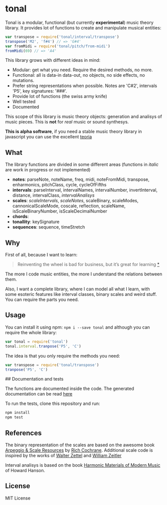 # tonal

Tonal is a modular, functional (but currently __experimental__) music theory library. It provides lot of functions to create and manipulate musical entities:

```js
var transpose = require('tonal/interval/transpose')
transpose('M2', 'f#4') // => 'G#4'
var fromMidi = require('tonal/pitch/from-midi')
fromMidi(69) // => 'A4'
```

This library grows with different ideas in mind:
- Modular: get what you need. Require the desired methods, no more.
- Functional: all is data-in data-out, no objects, no side effects, no mutations.
- Prefer string representations when possible. Notes are 'C#2', intervals 'P5', key signatures: '###'.
- Provide lot of functions (the swiss army knife)
- Well tested
- Documented

This scope of this library is music theory objects: generation and analisys of music pieces. This is __not__ for _real_ music or sound synthesys.

__This is alpha software__, if you need a stable music theory library in javascript you can use the excellent [teoria](https://github.com/saebekassebil/teoria)

## What

The library functions are divided in some different areas (functions in _italic_ are work in progress or not implemented)

- __notes__: parseNote, noteName, freq, midi, noteFromMidi, transpose, enharmonics, pitchClass, cycle, cycleOfFifths
- __intervals__: parseInterval, intervalNames, intervalNumber, invertInterval, distance, intervalClass, _intervalAnalisys_
- __scales__: _scaleIntervals_, _scaleNotes_, scaleBinary, scaleModes, cannonicalScaleMode, coscale, reflection, scaleName, isScaleBinaryNumber, isScaleDecimalNumber
- __chords__:
- __tonallity__: keySignature
- __sequences__: sequence, timeStretch

## Why

First of all, because I want to learn:

> Reinventing the wheel is bad for business, but it’s great for learning
[*](http://philipwalton.com/articles/how-to-become-a-great-front-end-engineer)

The more I code music entities, the more I understand the relations between them.

Also, I want a complete library, where I can model all what I learn, with some esoteric features like interval classes, binary scales and weird stuff. You can require the parts you need.

## Usage

You can install it using npm: `npm i --save tonal` and although you can require the whole library:

```js
var tonal = require('tonal')
tonal.interval.tranpose('P5', 'C')
```

The idea is that you only require the methods you need:

```js
var transpose = require('tonal/transpose')
tranpose('P5', 'C')
```

## Documentation and tests

The functions are documented inside the code. The generated documentation can be read [here](https://github.com/danigb/tonal/blob/master/documentation.md)

To run the tests, clone this repository and run:

```bash
npm install
npm test
```

## References

The binary representation of the scales are based on the awesome book [Arpeggio & Scale Resources](https://archive.org/details/ScaleAndArpeggioResourcesAGuitarEncyclopedia) by [Rich Cochrane](http://cochranemusic.com/). Additional scale code is inspired by the works of [Walter Zettel](http://www.muzuu.org/new_life/pics/simpleblog/scales/scalesadvice.html) and [William Zeitler](http://www.allthescales.org/)

Interval analisys is based on the book [Harmonic Materials of Modern Music](https://archive.org/details/harmonicmaterial00hans) of Howard Hanson.

## License

MIT License
